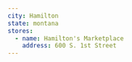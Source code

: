 ```yaml
---
city: Hamilton
state: montana
stores:
  - name: Hamilton's Marketplace
    address: 600 S. 1st Street
---
```

